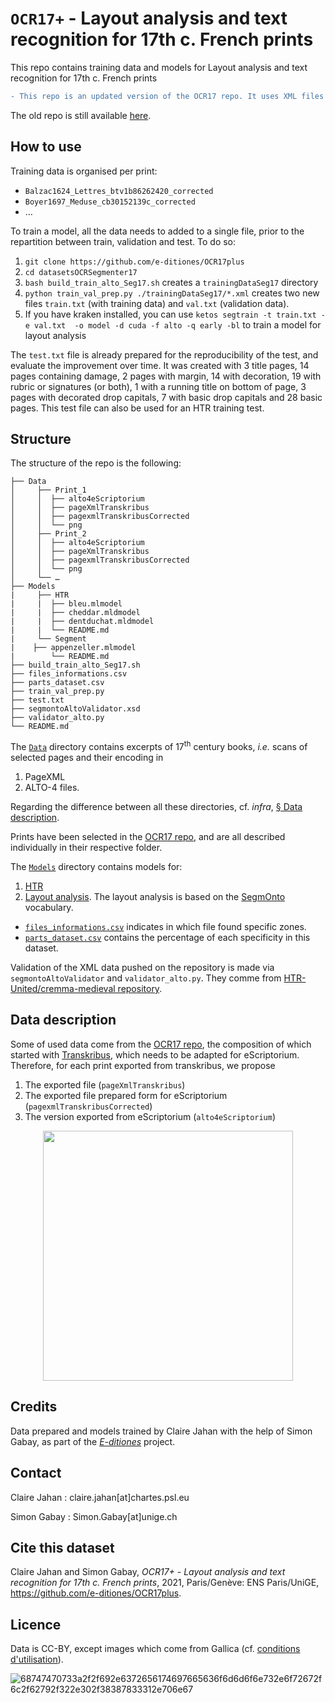 # `OCR17+` - Layout analysis and text recognition for 17th c. French prints

This repo contains training data and models for Layout analysis and text recognition for 17th c. French prints

```diff
- This repo is an updated version of the OCR17 repo. It uses XML files and not .png/.txt pairs.
```

The old repo is still available <a href="https://github.com/e-ditiones/OCR17" target="_blank"> here</a>.

## How to use

Training data is organised per print:
* `Balzac1624_Lettres_btv1b86262420_corrected`
* `Boyer1697_Meduse_cb30152139c_corrected`
* …

To train a model, all the data needs to added to a single file, prior to the repartition between train, validation and test. To do so:
1. `git clone https://github.com/e-ditiones/OCR17plus`
2. `cd datasetsOCRSegmenter17`
3. `bash build_train_alto_Seg17.sh` creates a `trainingDataSeg17` directory
4. `python train_val_prep.py ./trainingDataSeg17/*.xml` creates two new files `train.txt` (with training data) and `val.txt` (validation data).
5. If you have kraken installed, you can use `ketos segtrain -t train.txt -e val.txt  -o model -d cuda -f alto -q early -bl` to train a model for layout analysis

The `test.txt` file is already prepared for the reproducibility of the test, and evaluate the improvement over time. It was created with 3 title pages, 14 pages containing damage, 2 pages with margin, 14 with decoration, 19 with rubric or signatures (or both), 1 with a running title on bottom of page, 3 pages with decorated drop capitals, 7 with basic drop capitals and 28 basic pages. This test file can also be used for an HTR training test.

## Structure

The structure of the repo is the following:

```
├── Data
│     ├── Print_1
│     │  ├── alto4eScriptorium
│     │  ├── pageXmlTranskribus
│     │  ├── pagexmlTranskribusCorrected
│     │  └── png
│     ├── Print_2
│     │  ├── alto4eScriptorium
│     │  ├── pageXmlTranskribus
│     │  ├── pagexmlTranskribusCorrected
│     │  └── png
│     └── …
├── Models
|     ├── HTR
|     |	 ├── bleu.mlmodel
|     |  ├── cheddar.mldmodel
|     |  ├── dentduchat.mldmodel
|     |  └── README.md
|     └── Segment
|	 ├── appenzeller.mlmodel
|        └── README.md
├── build_train_alto_Seg17.sh
├── files_informations.csv
├── parts_dataset.csv
├── train_val_prep.py
├── test.txt
├── segmontoAltoValidator.xsd
├── validator_alto.py
└── README.md
```

The [``Data``](https://github.com/e-ditiones/OCR17plus/tree/main/Data) directory contains excerpts of 17<sup>th</sup> century books, _i.e._ scans of selected pages and their encoding in
1. PageXML
2. ALTO-4 files.

Regarding the difference between all these directories, cf. _infra_, <a href="#data-description">§ Data description<a/>.

Prints have been selected in the [OCR17 repo](https://github.com/e-ditiones/OCR17), and are all 
described individually in their respective folder.
  
The [``Models``](https://github.com/e-ditiones/OCR17plus/tree/main/Model) directory contains models for:
1. [HTR](https://github.com/e-ditiones/OCR17plus/tree/main/Model/HTR)
2. [Layout analysis](https://github.com/e-ditiones/OCR17plus/tree/main/Model/Segment). The layout analysis is based on the [SegmOnto](https://github.com/SegmOnto) vocabulary.
  * [`files_informations.csv`](https://github.com/e-ditiones/OCR17plus/blob/main/files_informations.csv) indicates in which file found specific zones.
  * [``parts_dataset.csv``](https://github.com/e-ditiones/OCR17plus/blob/main/parts_dataset.csv) contains the percentage of each specificity in this dataset.

Validation of the XML data pushed on the repository is made via ``segmontoAltoValidator`` and ``validator_alto.py``. They comme from [HTR-United/cremma-medieval repository](https://github.com/HTR-United/cremma-medieval).

## Data description
Some of used data come from the [OCR17 repo](https://github.com/e-ditiones/OCR17), the composition of which started 
with [Transkribus](https://readcoop.eu/transkribus), which needs to be adapted for eScriptorium. Therefore, for each print exported from transkribus, we propose
1. The exported file (`pageXmlTranskribus`)
2. The exported file prepared form for eScriptorium (`pagexmlTranskribusCorrected`)
3. The version exported from eScriptorium (`alto4eScriptorium`)

<p align="center">
  <img src="img/general_flowchart.png" width="400"/>
</p>

## Credits

Data prepared and models trained by Claire Jahan with the help of Simon Gabay, as part of the [_E-ditiones_](https://github.com/e-ditiones) project.
  
## Contact
Claire Jahan : claire.jahan[at]chartes.psl.eu

Simon Gabay : Simon.Gabay[at]unige.ch

## Cite this dataset
Claire Jahan and Simon Gabay, _OCR17+ - Layout analysis and text recognition for 17th c. French prints_, 2021, Paris/Genève: ENS Paris/UniGE, https://github.com/e-ditiones/OCR17plus.

## Licence
Data is CC-BY, except images which come from Gallica 
(cf. [conditions d'utilisation](https://gallica.bnf.fr/edit/und/conditions-dutilisation-des-contenus-de-gallica)).

![68747470733a2f2f692e6372656174697665636f6d6d6f6e732e6f72672f6c2f62792f322e302f38387833312e706e67](https://user-images.githubusercontent.com/56683417/115237678-2150d080-a11d-11eb-903e-5a26587e12e1.png)

